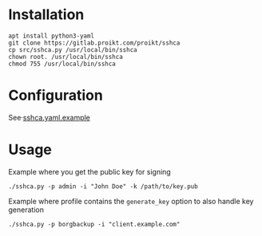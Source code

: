 # Installation

    apt install python3-yaml
    git clone https://gitlab.proikt.com/proikt/sshca
    cp src/sshca.py /usr/local/bin/sshca
    chown root. /usr/local/bin/sshca
    chmod 755 /usr/local/bin/sshca

# Configuration
See·[sshca.yaml.example](src/sshca.yaml.example)

# Usage
Example where you get the public key for signing

    ./sshca.py -p admin -i "John Doe" -k /path/to/key.pub

Example where profile contains the `generate_key` option to also handle key generation

    ./sshca.py -p borgbackup -i "client.example.com"